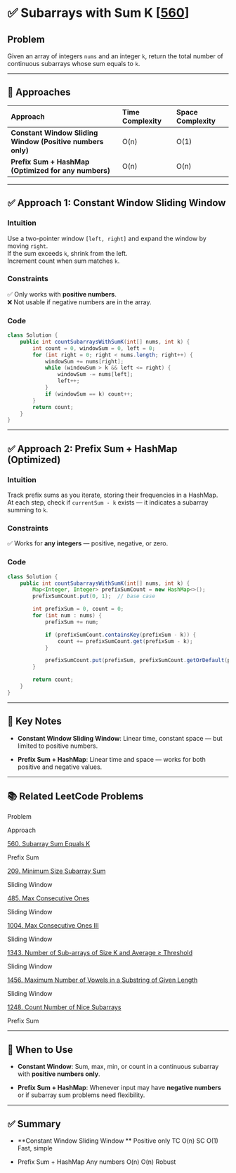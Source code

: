 
# ✅ Subarrays with Sum K [[560](https://leetcode.com/problems/subarray-sum-equals-k/)]

## Problem  
Given an array of integers `nums` and an integer `k`, return the total number of continuous subarrays whose sum equals to `k`.

---

## 📌 Approaches  

| Approach                     | Time Complexity | Space Complexity |
|:----------------------------|:----------------|:----------------|
| **Constant Window Sliding Window (Positive numbers only)** | O(n) | O(1) |
| **Prefix Sum + HashMap (Optimized for any numbers)** | O(n) | O(n) |

---

## ✅ Approach 1: Constant Window Sliding Window  

### Intuition  
Use a two-pointer window `[left, right]` and expand the window by moving `right`.  
If the sum exceeds `k`, shrink from the left.  
Increment count when sum matches `k`.  

### Constraints  
✅ Only works with **positive numbers**.  
❌ Not usable if negative numbers are in the array.

### Code  

```java
class Solution {
    public int countSubarraysWithSumK(int[] nums, int k) {
        int count = 0, windowSum = 0, left = 0;
        for (int right = 0; right < nums.length; right++) {
            windowSum += nums[right];
            while (windowSum > k && left <= right) {
                windowSum -= nums[left];
                left++;
            }
            if (windowSum == k) count++;
        }
        return count;
    }
}

```

----------

## ✅ Approach 2: Prefix Sum + HashMap (Optimized)

### Intuition

Track prefix sums as you iterate, storing their frequencies in a HashMap.  
At each step, check if `currentSum - k` exists — it indicates a subarray summing to `k`.

### Constraints

✅ Works for **any integers** — positive, negative, or zero.

### Code

```java
class Solution {
    public int countSubarraysWithSumK(int[] nums, int k) {
        Map<Integer, Integer> prefixSumCount = new HashMap<>();
        prefixSumCount.put(0, 1);  // base case

        int prefixSum = 0, count = 0;
        for (int num : nums) {
            prefixSum += num;

            if (prefixSumCount.containsKey(prefixSum - k)) {
                count += prefixSumCount.get(prefixSum - k);
            }

            prefixSumCount.put(prefixSum, prefixSumCount.getOrDefault(prefixSum, 0) + 1);
        }

        return count;
    }
}

```

----------

## 📌 Key Notes

-   **Constant Window Sliding Window**: Linear time, constant space — but limited to positive numbers.
    
-   **Prefix Sum + HashMap**: Linear time and space — works for both positive and negative values.
    

----------

## 📚 Related LeetCode Problems

Problem

Approach

[560. Subarray Sum Equals K](https://leetcode.com/problems/subarray-sum-equals-k/)

Prefix Sum

[209. Minimum Size Subarray Sum](https://leetcode.com/problems/minimum-size-subarray-sum/)

Sliding Window

[485. Max Consecutive Ones](https://leetcode.com/problems/max-consecutive-ones/)

Sliding Window

[1004. Max Consecutive Ones III](https://leetcode.com/problems/max-consecutive-ones-iii/)

Sliding Window

[1343. Number of Sub-arrays of Size K and Average ≥ Threshold](https://leetcode.com/problems/number-of-sub-arrays-of-size-k-and-average-greater-than-or-equal-to-threshold/)

Sliding Window

[1456. Maximum Number of Vowels in a Substring of Given Length](https://leetcode.com/problems/maximum-number-of-vowels-in-a-substring-of-given-length/)

Sliding Window

[1248. Count Number of Nice Subarrays](https://leetcode.com/problems/count-number-of-nice-subarrays/)

Prefix Sum

----------

## 📌 When to Use

-   **Constant Window**: Sum, max, min, or count in a continuous subarray with **positive numbers only**.
    
-   **Prefix Sum + HashMap**: Whenever input may have **negative numbers** or if subarray sum problems need flexibility.
    

----------

## ✅ Summary

-   **Constant Window Sliding Window **
Positive only   TC O(n) SC O(1)    Fast, simple

- Prefix Sum + HashMap
	Any numbers O(n)  O(n)  Robust
